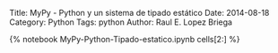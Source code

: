 Title: MyPy - Python y un sistema de tipado estático
Date: 2014-08-18
Category: Python
Tags: python
Author: Raul E. Lopez Briega

{% notebook MyPy-Python-Tipado-estatico.ipynb cells[2:] %}
